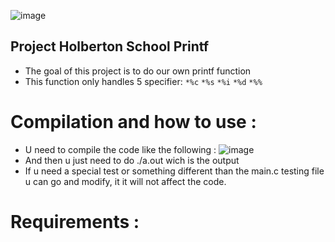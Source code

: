 ![image](https://github.com/user-attachments/assets/9ba65ca9-b0da-46da-bd3f-5c3446d1326e)
## Project Holberton School Printf
* The goal of this project is to do our own printf function
* This function only handles 5 specifier:
`*%c`
`*%s`
`*%i`
`*%d`
`*%%`
# Compilation and how to use :
* U need to compile the code like the following :
![image](https://github.com/user-attachments/assets/d711533a-66bd-4c60-97b3-995c09222c19)
* And then u just need to do ./a.out wich is the output
* If u need a special test or something different than the main.c testing file u can go and modify, it it will not affect the code.
# Requirements :
